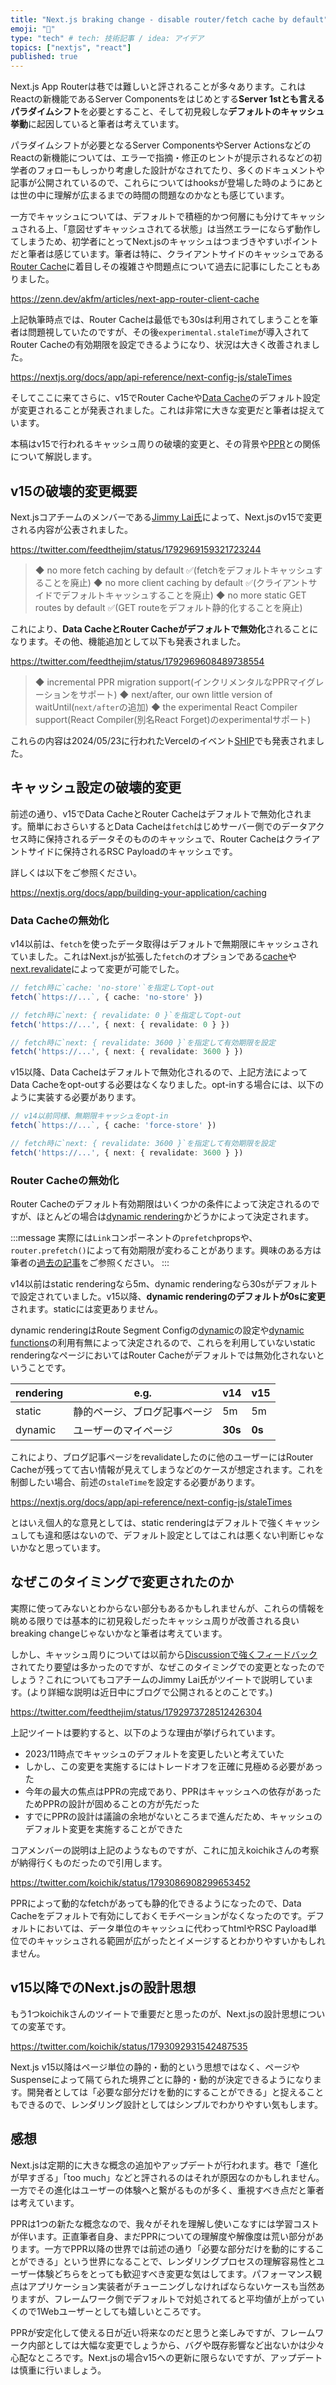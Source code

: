 ```yaml
---
title: "Next.js braking change - disable router/fetch cache by default"
emoji: "🚀"
type: "tech" # tech: 技術記事 / idea: アイデア
topics: ["nextjs", "react"]
published: true
---
```


Next.js App Routerは巷では難しいと評されることが多々あります。これはReactの新機能であるServer Componentsをはじめとする**Server 1stとも言えるパラダイムシフト**を必要とすること、そして初見殺しな**デフォルトのキャッシュ挙動**に起因していると筆者は考えています。

パラダイムシフトが必要となるServer ComponentsやServer ActionsなどのReactの新機能については、エラーで指摘・修正のヒントが提示されるなどの初学者のフォローもしっかり考慮した設計がなされてたり、多くのドキュメントや記事が公開されているので、これらについてはhooksが登場した時のようにあとは世の中に理解が広まるまでの時間の問題なのかなとも感じています。

一方でキャッシュについては、デフォルトで積極的かつ何層にも分けてキャッシュされる上、「意図せずキャッシュされてる状態」は当然エラーにならず動作してしまうため、初学者にとってNext.jsのキャッシュはつまづきやすいポイントだと筆者は感じています。筆者は特に、クライアントサイドのキャッシュである[Router Cache](https://nextjs.org/docs/app/building-your-application/caching#router-cache)に着目しその複雑さや問題点について過去に記事にしたこともありました。

https://zenn.dev/akfm/articles/next-app-router-client-cache

上記執筆時点では、Router Cacheは最低でも30sは利用されてしまうことを筆者は問題視していたのですが、その後`experimental.staleTime`が導入されてRouter Cacheの有効期限を設定できるようになり、状況は大きく改善されました。

https://nextjs.org/docs/app/api-reference/next-config-js/staleTimes

そしてここに来てさらに、v15でRouter Cacheや[Data Cache](https://nextjs.org/docs/app/building-your-application/caching)のデフォルト設定が変更されることが発表されました。これは非常に大きな変更だと筆者は捉えています。

本稿はv15で行われるキャッシュ周りの破壊的変更と、その背景や[PPR](https://nextjs.org/docs/app/api-reference/next-config-js/partial-prerendering)との関係について解説します。

## v15の破壊的変更概要

Next.jsコアチームのメンバーである[Jimmy Lai氏](https://twitter.com/feedthejim)によって、Next.jsのv15で変更される内容が公表されました。

https://twitter.com/feedthejim/status/1792969159321723244

> ◆ no more fetch caching by default ✅(fetchをデフォルトキャッシュすることを廃止)
> ◆ no more client caching by default ✅(クライアントサイドでデフォルトキャッシュすることを廃止)
> ◆ no more static GET routes by default ✅(GET routeをデフォルト静的化することを廃止)

これにより、**Data CacheとRouter Cacheがデフォルトで無効化**されることになります。その他、機能追加として以下も発表されました。

https://twitter.com/feedthejim/status/1792969608489738554

> ◆ incremental PPR migration support(インクリメンタルなPPRマイグレーションをサポート)
> ◆ next/after, our own little version of waitUntil(`next/after`の追加)
> ◆ the experimental React Compiler support(React Compiler(別名React Forget)のexperimentalサポート)

これらの内容は2024/05/23に行われたVercelのイベント[SHIP](https://vercel.com/ship)でも発表されました。

## キャッシュ設定の破壊的変更

前述の通り、v15でData CacheとRouter Cacheはデフォルトで無効化されます。簡単におさらいするとData Cacheは`fetch`はじめサーバー側でのデータアクセス時に保持されるデータそのもののキャッシュで、Router Cacheはクライアントサイドに保持されるRSC Payloadのキャッシュです。

詳しくは以下をご参照ください。

https://nextjs.org/docs/app/building-your-application/caching

### Data Cacheの無効化

v14以前は、`fetch`を使ったデータ取得はデフォルトで無期限にキャッシュされていました。これはNext.jsが拡張した`fetch`のオプションである[cache](https://nextjs.org/docs/app/building-your-application/caching#fetch-optionscache)や[next.revalidate](https://nextjs.org/docs/app/api-reference/functions/fetch#optionsnextrevalidate)によって変更が可能でした。

```ts
// fetch時に`cache: 'no-store'`を指定してopt-out
fetch(`https://...`, { cache: 'no-store' })

// fetch時に`next: { revalidate: 0 }`を指定してopt-out
fetch('https://...', { next: { revalidate: 0 } })

// fetch時に`next: { revalidate: 3600 }`を指定して有効期限を設定
fetch('https://...', { next: { revalidate: 3600 } })
```

v15以降、Data Cacheはデフォルトで無効化されるので、上記方法によってData Cacheをopt-outする必要はなくなりました。opt-inする場合には、以下のように実装する必要があります。

```ts
// v14以前同様、無期限キャッシュをopt-in
fetch(`https://...`, { cache: 'force-store' })

// fetch時に`next: { revalidate: 3600 }`を指定して有効期限を設定
fetch('https://...', { next: { revalidate: 3600 } })
```

### Router Cacheの無効化

Router Cacheのデフォルト有効期限はいくつかの条件によって決定されるのですが、ほとんどの場合は[dynamic rendering](https://nextjs.org/docs/app/building-your-application/rendering/server-components#dynamic-rendering)かどうかによって決定されます。

:::message
実際には`Link`コンポーネントの`prefetch`propsや、`router.prefetch()`によって有効期限が変わることがあります。興味のある方は筆者の[過去の記事](https://zenn.dev/akfm/articles/next-app-router-client-cache#client-side-cache%E3%81%AE%E7%A8%AE%E5%88%A5)をご参照ください。
:::

v14以前はstatic renderingなら5m、dynamic renderingなら30sがデフォルトで設定されていました。v15以降、**dynamic renderingのデフォルトが0sに変更**されます。staticには変更ありません。

dynamic renderingはRoute Segment Configの[dynamic](https://nextjs.org/docs/app/api-reference/file-conventions/route-segment-config#dynamic)の設定や[dynamic functions](https://nextjs.org/docs/app/building-your-application/routing/route-handlers#dynamic-functions)の利用有無によって決定されるので、これらを利用していないstatic renderingなページにおいてはRouter Cacheがデフォルトでは無効化されないということです。

| rendering | e.g.           | v14     | v15    |
|-----------|----------------|---------|--------|
| static    | 静的ページ、ブログ記事ページ | 5m      | 5m     |
| dynamic   | ユーザーのマイページ     | **30s** | **0s** |

これにより、ブログ記事ページをrevalidateしたのに他のユーザーにはRouter Cacheが残ってて古い情報が見えてしまうなどのケースが想定されます。これを制御したい場合、前述の`staleTime`を設定する必要があります。

https://nextjs.org/docs/app/api-reference/next-config-js/staleTimes

とはいえ個人的な意見としては、static renderingはデフォルトで強くキャッシュしても違和感はないので、デフォルト設定としてはこれは悪くない判断じゃないかなと思っています。

## なぜこのタイミングで変更されたのか

実際に使ってみないとわからない部分もあるかもしれませんが、これらの情報を眺める限りでは基本的に初見殺しだったキャッシュ周りが改善される良いbreaking changeじゃないかなと筆者は考えています。

しかし、キャッシュ周りについては以前から[Discussionで強くフィードバック](https://github.com/vercel/next.js/discussions/54075)されてたり要望は多かったのですが、なぜこのタイミングでの変更となったのでしょう？これについてもコアチームのJimmy Lai氏がツイートで説明しています。(より詳細な説明は近日中にブログで公開されるとのことです。)

https://twitter.com/feedthejim/status/1792973728512426304

上記ツイートは要約すると、以下のような理由が挙げられています。

- 2023/11時点でキャッシュのデフォルトを変更したいと考えていた
- しかし、この変更を実施するにはトレードオフを正確に見極める必要があった
- 今年の最大の焦点はPPRの完成であり、PPRはキャッシュへの依存があったためPPRの設計が固めることの方が先だった
- すでにPPRの設計は議論の余地がないところまで進んだため、キャッシュのデフォルト変更を実施することができた

コアメンバーの説明は上記のようなものですが、これに加えkoichikさんの考察が納得行くものだったので引用します。

https://twitter.com/koichik/status/1793086908299653452

PPRによって動的なfetchがあっても静的化できるようになったので、Data Cacheをデフォルトで有効にしておくモチベーションがなくなったのです。デフォルトにおいては、データ単位のキャッシュに代わってhtmlやRSC Payload単位でのキャッシュされる範囲が広がったとイメージするとわかりやすいかもしれません。

## v15以降でのNext.jsの設計思想

もう1つkoichikさんのツイートで重要だと思ったのが、Next.jsの設計思想についての変革です。

https://twitter.com/koichik/status/1793092931542487535

Next.js v15以降はページ単位の静的・動的という思想ではなく、ページやSuspenseによって隔てられた境界ごとに静的・動的が決定できるようになります。開発者としては「必要な部分だけを動的にすることができる」と捉えることもできるので、レンダリング設計としてはシンプルでわかりやすい気もします。

## 感想

Next.jsは定期的に大きな概念の追加やアップデートが行われます。巷で「進化が早すぎる」「too much」などと評されるのはそれが原因なのかもしれません。一方でその進化はユーザーの体験へと繋がるものが多く、重視すべき点だと筆者は考えています。

PPRは1つの新たな概念なので、我々がそれを理解し使いこなすには学習コストが伴います。正直筆者自身、まだPPRについての理解度や解像度は荒い部分があります。一方でPPR以降の世界では前述の通り「必要な部分だけを動的にすることができる」という世界になることで、レンダリングプロセスの理解容易性とユーザー体験どちらをとっても歓迎すべき変更な気はしてます。パフォーマンス観点はアプリケーション実装者がチューニングしなければならないケースも当然ありますが、フレームワーク側でデフォルトで対処されてると平均値が上がっていくので1Webユーザーとしても嬉しいところです。

PPRが安定化して使える日が近い将来なのだと思うと楽しみですが、フレームワーク内部としては大幅な変更でしょうから、バグや既存影響など出ないかは少々心配なところです。Next.jsの場合v15への更新に限らないですが、アップデートは慎重に行いましょう。
